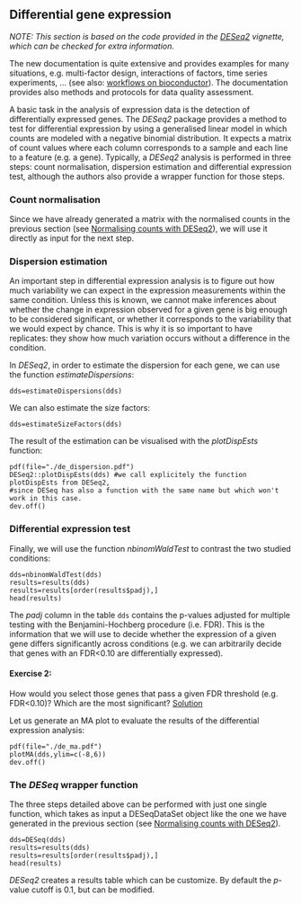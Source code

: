 ## Differential gene expression

*NOTE: This section is based on the code provided in the [DESeq2](http://www.bioconductor.org/packages/3.1/bioc/html/DESeq2.html) vignette, which can be checked for extra information.*

The new documentation is quite extensive and provides examples for many situations, e.g. multi-factor design, interactions of factors, time series experiments, ... (see also: [workflows on bioconductor](http://www.bioconductor.org/help/workflows/rnaseqGene/)). The documentation provides also methods and protocols for data quality assessment.

A basic task in the analysis of expression data is the detection of differentially expressed genes. The *DESeq2* package provides a method to test for differential expression by using a generalised linear model in which counts are modeled with a negative binomial distribution. It expects a matrix of count values where each column corresponds to a sample and each line to a feature (e.g. a gene). Typically, a *DESeq2* analysis is performed in three steps: count normalisation, dispersion estimation and differential expression test, although the authors also provide a wrapper function for those steps.

### Count normalisation
Since we have already generated a matrix with the normalised counts in the previous section (see [Normalising counts with DESeq2](https://github.com/Functional-Genomics/TeachingMaterial/blob/Cancer-Genomics-07-2015/doc/25.normalising.md#with-deseq2)), we will use it directly as input for the next step.

### Dispersion estimation
An important step in differential expression analysis is to figure out how much variability we can expect in the expression measurements within the same condition. Unless this is known, we cannot make inferences about whether the change in expression observed for a given gene is big enough to be considered significant, or whether it corresponds to the variability that we would expect by chance. This is why it is so important to have replicates: they show how much variation occurs without a difference in the condition.

In *DESeq2*, in order to estimate the dispersion for each gene, we can use the function *estimateDispersions*:
```rconsole
dds=estimateDispersions(dds)
```
We can also estimate the size factors:

```rconsole
dds=estimateSizeFactors(dds)
```

The result of the estimation can be visualised with the *plotDispEsts* function:
```rconsole
pdf(file="./de_dispersion.pdf")
DESeq2::plotDispEsts(dds) #we call explicitely the function plotDispEsts from DESeq2, 
#since DESeq has also a function with the same name but which won't work in this case.
dev.off()
```

### Differential expression test
Finally, we will use the function *nbinomWaldTest* to contrast the two studied conditions:

```rconsole
dds=nbinomWaldTest(dds)
results=results(dds)
results=results[order(results$padj),]
head(results)
```

The *padj* column in the table `dds` contains the p-values adjusted for multiple testing with the Benjamini-Hochberg procedure (i.e. FDR). This is the information that we will use to decide whether the expression of a given gene differs significantly across conditions (e.g. we can arbitrarily decide that genes with an FDR<0.10 are differentially expressed).

#### Exercise 2: 
How would you select those genes that pass a given FDR threshold (e.g. FDR<0.10)? Which are the most significant?
[Solution](https://github.com/barzine/TeachingMaterial/blob/Cancer-Genomics-07-2014/solutions/_de_ex1.md)

Let us generate an MA plot to evaluate the results of the differential expression analysis:

```rconsole
pdf(file="./de_ma.pdf")
plotMA(dds,ylim=c(-8,6))
dev.off()
```

### The *DESeq* wrapper function
The three steps detailed above can be performed with just one single function, which takes as input a DESeqDataSet object like the one we have generated in the previous section (see [Normalising counts with DESeq2](https://github.com/Functional-Genomics/TeachingMaterial/edit/Cancer-Genomics-07-2015/doc/25.normalising.md#with-deseq2)).


```rconsole
dds=DESeq(dds)
results=results(dds)
results=results[order(results$padj),]
head(results)
```

*DESeq2* creates a results table which can be customize. By default the _p_-value cutoff is 0.1, but can be modified.

